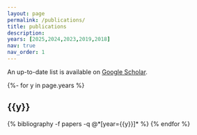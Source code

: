```yaml
---
layout: page
permalink: /publications/
title: publications
description: 
years: [2025,2024,2023,2019,2018]
nav: true
nav_order: 1
---
```


An up-to-date list is available on [Google Scholar](https://scholar.google.com/citations?user=XCaHtRUAAAAJ&hl=en).

<!-- _pages/publications.md -->
<div class="publications">

{%- for y in page.years %}
  <h2 class="year">{{y}}</h2>
  {% bibliography -f papers -q @*[year={{y}}]* %}
{% endfor %}

</div>
